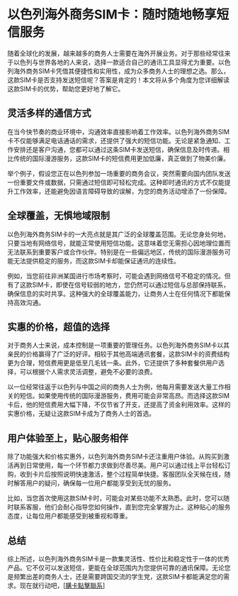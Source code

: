 # 以色列海外商务SIM卡：随时随地畅享短信服务

随着全球化的发展，越来越多的商务人士需要在海外开展业务。对于那些经常往来于以色列与世界各地的人来说，选择一款适合自己的通讯工具显得尤为重要。以色列海外商务SIM卡凭借其便捷性和实用性，成为众多商务人士的理想之选。那么，这款SIM卡是否支持发送短信呢？答案是肯定的！本文将从多个角度为您详细解读这款SIM卡的优势，帮助您更好地了解它。

## 灵活多样的通信方式

在当今快节奏的商业环境中，沟通效率直接影响着工作效率。以色列海外商务SIM卡不仅能够满足电话通话的需求，还提供了强大的短信功能。无论是紧急通知、工作安排还是客户沟通，您都可以通过这条SIM卡发送短信，确保信息及时传递。相比传统的国际漫游服务，这款SIM卡的短信费用更加低廉，真正做到了物美价廉。

举个例子，假设您正在以色列参加一场重要的商务会议，突然需要向国内团队发送一份重要文件或数据，只需通过短信即可轻松完成。这种即时通讯的方式不仅能提升工作效率，还能避免因语言障碍导致的误解，为您的商务活动增添了一份保障。

## 全球覆盖，无惧地域限制

以色列海外商务SIM卡的一大亮点就是其广泛的全球覆盖范围。无论您身处何地，只要当地有网络信号，就能正常使用短信功能。这意味着您无需担心因地理位置而无法联系到重要客户或合作伙伴。特别是在一些偏远地区，传统的国际漫游服务可能无法提供稳定的服务，而这款SIM卡却能保证通讯的连续性。

例如，当您前往非洲某国进行市场考察时，可能会遇到网络信号不稳定的情况。但有了这款SIM卡，即使在信号较弱的地方，您仍然可以通过短信与总部保持联系，确保信息的实时共享。这种强大的全球覆盖能力，让商务人士在任何情况下都能保持高效沟通。

## 实惠的价格，超值的选择

对于商务人士来说，成本控制是一项重要的管理任务。以色列海外商务SIM卡以其亲民的价格赢得了广泛的好评。相较于其他高端通讯套餐，这款SIM卡的资费结构更为合理，短信费用更是低至几毛钱一条。此外，它还提供了多种套餐供用户选择，可以根据个人需求灵活调整，避免不必要的浪费。

以一位经常往返于以色列与中国之间的商务人士为例，他每月需要发送大量工作相关的短信。如果使用传统的国际漫游服务，费用可能会非常高昂。而选择这款SIM卡后，他的短信费用大幅下降，不仅节省了开支，还提高了资金利用效率。这样的实惠价格，无疑让这款SIM卡成为了商务人士的首选。

## 用户体验至上，贴心服务相伴

除了功能强大和价格实惠外，以色列海外商务SIM卡还注重用户体验。从购买到激活再到日常使用，每一个环节都力求做到尽善尽美。用户可以通过线上平台轻松订购，收到卡片后按照说明快速激活，整个过程简单快捷。客服团队全天候在线，随时解答用户的疑问，确保每一位用户都能享受到无忧的服务。

比如，当您首次使用这款SIM卡时，可能会对某些功能不太熟悉。此时，您可以随时联系客服，他们会耐心指导您如何操作，直到您完全掌握为止。这种贴心的服务态度，让每位用户都能感受到被重视和尊重。

## 总结

综上所述，以色列海外商务SIM卡是一款集灵活性、性价比和稳定性于一体的优秀产品。它不仅可以发送短信，更能在全球范围内为您提供可靠的通讯保障。无论您是频繁出差的商务人士，还是需要跨国交流的学生党，这款SIM卡都能满足您的需求。现在就行动吧，[[購卡點擊聯系](https://t.me/s/esim1088)]